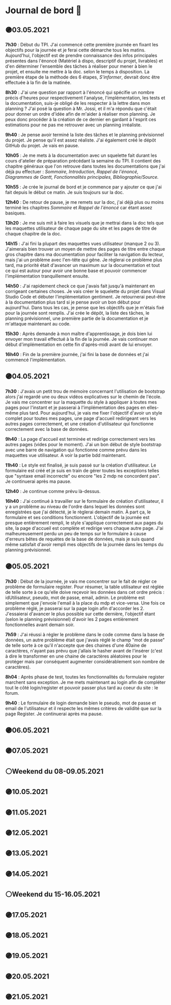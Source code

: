 # Journal de bord 📖  

## 🟣03.05.2021
**7h30** : Début du TPI. J'ai commencé cette première journée en fixant les objectifs pour la journée et je ferai cette démarche tous les matins. Aujourd'hui, l'objectif est de prendre connaissance des infos principales présentes dans l'énoncé (Matériel à dispo, descriptif du projet, livrables) et d'en déterminer l'ensemble des tâches à réaliser pour mener à bien le projet, et ensuite me mettre à la doc. selon le temps à disposition. La première étape de la méthode des 6 étapes, *S'informer*, devrait donc être effectuée à la fin de la matinée. 

**8h30** : J'ai une question par rapport à l'énoncé qui spécifie un nombre précis d'heures pour respectivement l'analyse, l'implémentation, les tests et la documentation, suis-je obligé de les respecter à la lettre dans mon planning ? J'ai posé la question à Mr. Jossi, et il m'a répondu que c'était pour donner un ordre d'idée afin de m'aider à réaliser mon planning. Je peux donc procéder à la création de ce dernier en gardant à l'esprit ces estimations pour ne pas me retrouver avec un planning irréaliste.

**9h40** : Je pense avoir terminé la liste des tâches et le planning prévisionnel du projet. Je pense qu'il est assez réaliste. J'ai également créé le dépôt GitHub du projet. Je vais en pause. 

**10h05** :  Je me mets à la documentation avec un squelette fait durant les cours d'atelier de préparation précédant la semaine du TPI. Il contient des chapitre généraux que l'on retrouve dans toutes les documentations que j'ai déjà pu effectuer : *Sommaire, Introduction, Rappel de l'énoncé, Diagrammes de Gantt, Fonctionnalités principales, Bibliographie/Source.*

**10h55** : Je crée le journal de bord et je commence par y ajouter ce que j'ai fait depuis le début ce matin. Je suis toujours sur la doc. 

**12h40** : De retour de pause, je me remets sur la doc, j'ai déjà plus ou moins terminé les chapitres *Sommaire* et *Rappel de l'énoncé* car étant assez basiques. 

**13h20** : Je me suis mit à faire les visuels que je mettrai dans la doc tels que les maquettes utilisateur de chaque page du site et les pages de titre de chaque chapitre de la doc. 

**14h15** : J'ai fini la plupart des maquettes vues utilisateur (manque 2 ou 3). J'aimerais bien trouver un moyen de mettre des pages de titre entre chaque gros chapitre dans ma documentation pour faciliter la navigation du lecteur, mais j'ai un problème avec l'en-tête qui gêne. Je règlerai ce problème plus tard, ma priorité était d'avancer un maximum sur la documentation et tout ce qui est autour pour avoir une bonne base et pouvoir commencer l'implémentation tranquillement ensuite.

**14h50** : J'ai rapidement check ce que j'avais fait jusqu'à maintenant en corrigeant certaines choses. Je vais créer le squelette du projet dans Visual Studio Code et débuter l'implémentation gentiment. Je retournerai peut-être à la documentation plus tard si je pense avoir un bon début pour aujourd'hui. Dans tous les cas, je pense que les objectifs que je m'étais fixé pour la journée sont remplis. J'ai crée le dépôt, la liste des tâches, le planning prévisionnel, une première partie de la documentation et je m'attaque maintenant au code.  

**15h30** : Après demande à mon maître d'apprentissage, je dois bien lui envoyer mon travail effectué à la fin de la journée. Je vais continuer mon début d'implémentation en cette fin d'après-midi avant de lui envoyer.

**16h40** : Fin de la première journée, j'ai fini la base de données et j'ai commencé l'implémentation.

## 🟣04.05.2021
**7h30** : J'avais un petit trou de mémoire concernant l'utilisation de bootstrap alors j'ai regardé une ou deux vidéos explicatives sur le chemin de l'école. Je vais me concentrer sur la maquette du style à appliquer à toutes mes pages pour l'instant et je passerai à l'implémentation des pages en elles-même plus tard. Pour aujourd'hui, je vais me fixer l'objectif d'avoir un style complet pour toutes mes pages, une page d'accueil redirigeant vers les autres pages correctement, et une création d'utilisateur qui fonctionne correctement avec la base de données.

**9h40** : La page d'accueil est terminée et redirige correctement vers les autres pages (vides pour le moment). J'ai un bon début de style bootstrap avec une barre de navigation qui fonctionne comme prévu dans les maquettes vue utilisateur. A voir la partie bdd maintenant.

**11h40** : Le style est finalisé, je suis passé sur la création d'utilisateur. Le formulaire est créé et je suis en train de gérer toutes les exceptions telles que "syntaxe email incorrecte" ou encore "les 2 mdp ne concordent pas". Je continuerai après ma pause.
  
**12h40** : Je continue comme prévu là-dessus.

**16h40** : J'ai continué à travailler sur le formulaire de création d'utilisateur, il y a un problème au niveau de l'ordre dans lequel les données sont enregistrées que j'ai détecté, je le règlerai demain matin. À part ça, le formulaire et ses conditions fonctionnent. L'objectif de la journée est presque entièrement rempli, le style s'applique correctement aux pages du site, la page d'accueil est complète et redirige vers chaque autre page. J'ai malheureusement perdu un peu de temps sur le formulaire à cause d'erreurs bêtes de requètes de la base de données, mais je suis quand même satisfait d'avoir rempli mes objectifs de la journée dans les temps du planning prévisionnel.

## 🟣05.05.2021
**7h30** : Début de la journée, je vais me concentrer sur le fait de régler ce problème de formulaire register. Pour résumer, la table utilisateur est réglée de telle sorte à ce qu'elle doive reçevoir les données dans cet ordre précis : idUtilisateur, pseudo, mot de passe, email, admin. Le problème est simplement que j'envoie l'email à la place du mdp et vice-versa. Une fois ce problème réglé, je passerai sur la page login afin d'accorder les 2. J'essaierai d'avancer le plus possible sur cette dernière, l'objectif étant (selon le planning prévisionnel) d'avoir les 2 pages entièrement fonctionnelles avant demain soir.

**7h59** : J'ai réussi à régler le problème dans le code comme dans la base de données, un autre problème était que j'avais réglé le champ "mot de passe" de telle sorte à ce qu'il n'accepte que des chaines d'une 40aine de caractères, n'ayant pas prévu que j'allais le hasher avant de l'insérer (c'est à dire le transformer en une chaine de caractères aléatoires pour le protéger mais par conséquent augmenter considérablement son nombre de caractères).

**8h04** : Après phase de test, toutes les fonctionnalités du formulaire register marchent sans exception. Je me mets maintenant au login afin de compléter tout le côté login/register et pouvoir passer plus tard au coeur du site : le forum.

**9h40** : Le formulaire de login demande bien le pseudo, mot de passe et email de l'utilisateur et il respecte les mêmes critères de validité que sur la page Register. Je continuerai après ma pause.

## 🟣06.05.2021

## 🟣07.05.2021

## ⚪Weekend du 08-09.05.2021

## 🟣10.05.2021

## 🟣11.05.2021

## 🟣12.05.2021

## 🟣13.05.2021

## 🟣14.05.2021

## ⚪Weekend du 15-16.05.2021

## 🟣17.05.2021

## 🟣18.05.2021

## 🟣19.05.2021

## 🟣20.05.2021

## 🟣21.05.2021
